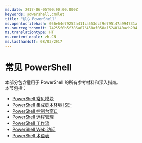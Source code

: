 ```yaml
---
ms.date: 2017-06-05T00:00:00.000Z
keywords: powershell,cmdlet
title: "核心 PowerShell"
ms.openlocfilehash: 056e64e79252a411ba553dcf9e795147a994731a
ms.sourcegitcommit: 74255f0b5f386a072458af058a15240140acb294
ms.translationtype: HT
ms.contentlocale: zh-CN
ms.lasthandoff: 08/03/2017
---
```

#  <a name="common-powershell"></a>常见 PowerShell
本部分包含适用于 PowerShell 的所有参考材料和深入指南。  
本节包括：
-  [PowerShell 常见模块](core-modules.md)
-  [PowerShell 集成脚本环境 ISE-](ise-guide.md)
-  [PowerShell 控制台窗口](console-guide.md)
-  [PowerShell 远程管理](Running-Remote-Commands.md)
-  [PowerShell 工作流](workflows-guide.md)
-  [PowerShell Web 访问](web-access.md)
-  [PowerShell 术语表](../Windows-PowerShell-Glossary.md)

